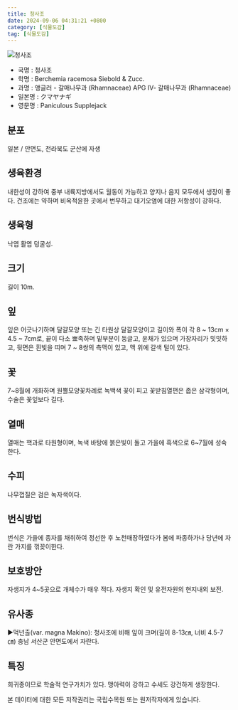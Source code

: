```yaml
---
title: 청사조
date: 2024-09-06 04:31:21 +0800
category: [식물도감]
tag: [식물도감]
---
```




![청사조](/fileUpload/plants/basic/Rhamnaceae/Berchemia/7049/7049_1_th2.JPG)
- 국명 : 청사조
- 학명 : Berchemia racemosa Siebold & Zucc.
- 과명 : 앵글러 - 갈매나무과 (Rhamnaceae) APG Ⅳ- 갈매나무과 (Rhamnaceae)
- 일본명 : クマヤナギ
- 영문명 : Paniculous Supplejack


## 분포
일본 / 안면도, 전라북도 군산에 자생
## 생육환경
내한성이 강하여 중부 내륙지방에서도 월동이 가능하고 양지나 음지 모두에서 생장이 좋다. 건조에는 약하며 비옥적윤한 곳에서 번무하고 대기오염에 대한 저항성이 강하다.
## 생육형
낙엽 활엽 덩굴성.
## 크기
길이 10m.
## 잎
잎은 어긋나기하며 달걀모양 또는 긴 타원상 달걀모양이고 길이와 폭이 각 8 ~ 13cm × 4.5 ~ 7cm로, 끝이 다소 뾰족하며 밑부분이 둥글고, 윤채가 있으며 가장자리가 밋밋하고, 뒷면은 흰빛을 띠며 7 ~ 8쌍의 측맥이 있고, 맥 위에 갈색 털이 있다.
## 꽃
7~8월에 개화하며 원뿔모양꽃차례로 녹백색 꽃이 피고 꽃받침열편은 좁은 삼각형이며, 수술은 꽃잎보다 길다.
## 열매
열매는 핵과로 타원형이며, 녹색 바탕에 붉은빛이 돌고 가을에 흑색으로 6~7월에 성숙한다.
## 수피
나무껍질은 검은 녹자색이다. 
## 번식방법
번식은 가을에 종자를 채취하여 정선한 후 노천매장하였다가 봄에 파종하가나 당년에 자란 가지를 꺾꽂이한다.
## 보호방안
자생지가 4~5곳으로 개체수가 매우 적다. 자생지 확인 및 유전자원의 현지내외 보전.
## 유사종
▶먹넌출(var. magna Makino): 청사조에 비해 잎이 크며(길이 8-13㎝, 너비 4.5-7㎝) 충남 서산군 안면도에서 자란다.
## 특징
희귀종이므로 학술적 연구가치가 있다. 맹아력이 강하고 수세도 강건하게 생장한다.






본 데이터에 대한 모든 저작권리는 국립수목원 또는 원저작자에게 있습니다.
